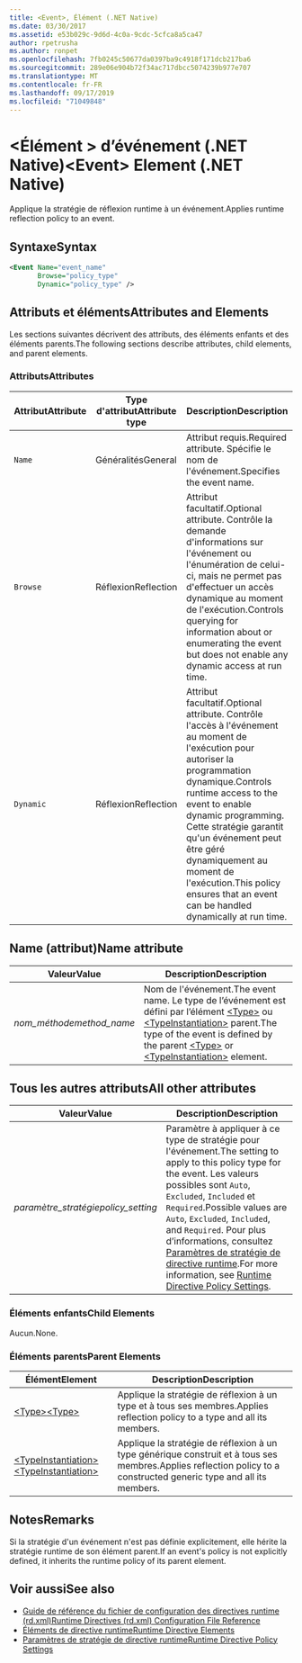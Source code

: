 ```yaml
---
title: <Event>, Élément (.NET Native)
ms.date: 03/30/2017
ms.assetid: e53b029c-9d6d-4c0a-9cdc-5cfca8a5ca47
author: rpetrusha
ms.author: ronpet
ms.openlocfilehash: 7fb0245c50677da0397ba9c4918f171dcb217ba6
ms.sourcegitcommit: 289e06e904b72f34ac717dbcc5074239b977e707
ms.translationtype: MT
ms.contentlocale: fr-FR
ms.lasthandoff: 09/17/2019
ms.locfileid: "71049848"
---
```

# <a name="event-element-net-native"></a><span data-ttu-id="02746-102">\<Élément > d’événement (.NET Native)</span><span class="sxs-lookup"><span data-stu-id="02746-102">\<Event> Element (.NET Native)</span></span>
<span data-ttu-id="02746-103">Applique la stratégie de réflexion runtime à un événement.</span><span class="sxs-lookup"><span data-stu-id="02746-103">Applies runtime reflection policy to an event.</span></span>  
  
## <a name="syntax"></a><span data-ttu-id="02746-104">Syntaxe</span><span class="sxs-lookup"><span data-stu-id="02746-104">Syntax</span></span>  
  
```xml  
<Event Name="event_name"   
       Browse="policy_type"   
       Dynamic="policy_type" />  
```  
  
## <a name="attributes-and-elements"></a><span data-ttu-id="02746-105">Attributs et éléments</span><span class="sxs-lookup"><span data-stu-id="02746-105">Attributes and Elements</span></span>  
 <span data-ttu-id="02746-106">Les sections suivantes décrivent des attributs, des éléments enfants et des éléments parents.</span><span class="sxs-lookup"><span data-stu-id="02746-106">The following sections describe attributes, child elements, and parent elements.</span></span>  
  
### <a name="attributes"></a><span data-ttu-id="02746-107">Attributs</span><span class="sxs-lookup"><span data-stu-id="02746-107">Attributes</span></span>  
  
|<span data-ttu-id="02746-108">Attribut</span><span class="sxs-lookup"><span data-stu-id="02746-108">Attribute</span></span>|<span data-ttu-id="02746-109">Type d'attribut</span><span class="sxs-lookup"><span data-stu-id="02746-109">Attribute type</span></span>|<span data-ttu-id="02746-110">Description</span><span class="sxs-lookup"><span data-stu-id="02746-110">Description</span></span>|  
|---------------|--------------------|-----------------|  
|`Name`|<span data-ttu-id="02746-111">Généralités</span><span class="sxs-lookup"><span data-stu-id="02746-111">General</span></span>|<span data-ttu-id="02746-112">Attribut requis.</span><span class="sxs-lookup"><span data-stu-id="02746-112">Required attribute.</span></span> <span data-ttu-id="02746-113">Spécifie le nom de l'événement.</span><span class="sxs-lookup"><span data-stu-id="02746-113">Specifies the event name.</span></span>|  
|`Browse`|<span data-ttu-id="02746-114">Réflexion</span><span class="sxs-lookup"><span data-stu-id="02746-114">Reflection</span></span>|<span data-ttu-id="02746-115">Attribut facultatif.</span><span class="sxs-lookup"><span data-stu-id="02746-115">Optional attribute.</span></span> <span data-ttu-id="02746-116">Contrôle la demande d'informations sur l'événement ou l'énumération de celui-ci, mais ne permet pas d'effectuer un accès dynamique au moment de l'exécution.</span><span class="sxs-lookup"><span data-stu-id="02746-116">Controls querying for information about or enumerating the event but does not enable any dynamic access at run time.</span></span>|  
|`Dynamic`|<span data-ttu-id="02746-117">Réflexion</span><span class="sxs-lookup"><span data-stu-id="02746-117">Reflection</span></span>|<span data-ttu-id="02746-118">Attribut facultatif.</span><span class="sxs-lookup"><span data-stu-id="02746-118">Optional attribute.</span></span> <span data-ttu-id="02746-119">Contrôle l'accès à l'événement au moment de l'exécution pour autoriser la programmation dynamique.</span><span class="sxs-lookup"><span data-stu-id="02746-119">Controls runtime access to the event to enable dynamic programming.</span></span> <span data-ttu-id="02746-120">Cette stratégie garantit qu'un événement peut être géré dynamiquement au moment de l'exécution.</span><span class="sxs-lookup"><span data-stu-id="02746-120">This policy ensures that an event can be handled dynamically at run time.</span></span>|  
  
## <a name="name-attribute"></a><span data-ttu-id="02746-121">Name (attribut)</span><span class="sxs-lookup"><span data-stu-id="02746-121">Name attribute</span></span>  
  
|<span data-ttu-id="02746-122">Valeur</span><span class="sxs-lookup"><span data-stu-id="02746-122">Value</span></span>|<span data-ttu-id="02746-123">Description</span><span class="sxs-lookup"><span data-stu-id="02746-123">Description</span></span>|  
|-----------|-----------------|  
|<span data-ttu-id="02746-124">*nom_méthode*</span><span class="sxs-lookup"><span data-stu-id="02746-124">*method_name*</span></span>|<span data-ttu-id="02746-125">Nom de l'événement.</span><span class="sxs-lookup"><span data-stu-id="02746-125">The event name.</span></span> <span data-ttu-id="02746-126">Le type de l’événement est défini par l’élément [\<Type>](type-element-net-native.md) ou [\<TypeInstantiation>](typeinstantiation-element-net-native.md) parent.</span><span class="sxs-lookup"><span data-stu-id="02746-126">The type of the event is defined by the parent [\<Type>](type-element-net-native.md) or [\<TypeInstantiation>](typeinstantiation-element-net-native.md) element.</span></span>|  
  
## <a name="all-other-attributes"></a><span data-ttu-id="02746-127">Tous les autres attributs</span><span class="sxs-lookup"><span data-stu-id="02746-127">All other attributes</span></span>  
  
|<span data-ttu-id="02746-128">Valeur</span><span class="sxs-lookup"><span data-stu-id="02746-128">Value</span></span>|<span data-ttu-id="02746-129">Description</span><span class="sxs-lookup"><span data-stu-id="02746-129">Description</span></span>|  
|-----------|-----------------|  
|<span data-ttu-id="02746-130">*paramètre_stratégie*</span><span class="sxs-lookup"><span data-stu-id="02746-130">*policy_setting*</span></span>|<span data-ttu-id="02746-131">Paramètre à appliquer à ce type de stratégie pour l'événement.</span><span class="sxs-lookup"><span data-stu-id="02746-131">The setting to apply to this policy type for the event.</span></span> <span data-ttu-id="02746-132">Les valeurs possibles sont `Auto`, `Excluded`, `Included` et `Required`.</span><span class="sxs-lookup"><span data-stu-id="02746-132">Possible values are `Auto`, `Excluded`, `Included`, and `Required`.</span></span> <span data-ttu-id="02746-133">Pour plus d’informations, consultez [Paramètres de stratégie de directive runtime](runtime-directive-policy-settings.md).</span><span class="sxs-lookup"><span data-stu-id="02746-133">For more information, see [Runtime Directive Policy Settings](runtime-directive-policy-settings.md).</span></span>|  
  
### <a name="child-elements"></a><span data-ttu-id="02746-134">Éléments enfants</span><span class="sxs-lookup"><span data-stu-id="02746-134">Child Elements</span></span>  
 <span data-ttu-id="02746-135">Aucun.</span><span class="sxs-lookup"><span data-stu-id="02746-135">None.</span></span>  
  
### <a name="parent-elements"></a><span data-ttu-id="02746-136">Éléments parents</span><span class="sxs-lookup"><span data-stu-id="02746-136">Parent Elements</span></span>  
  
|<span data-ttu-id="02746-137">Élément</span><span class="sxs-lookup"><span data-stu-id="02746-137">Element</span></span>|<span data-ttu-id="02746-138">Description</span><span class="sxs-lookup"><span data-stu-id="02746-138">Description</span></span>|  
|-------------|-----------------|  
|[<span data-ttu-id="02746-139">\<Type></span><span class="sxs-lookup"><span data-stu-id="02746-139">\<Type></span></span>](type-element-net-native.md)|<span data-ttu-id="02746-140">Applique la stratégie de réflexion à un type et à tous ses membres.</span><span class="sxs-lookup"><span data-stu-id="02746-140">Applies reflection policy to a type and all its members.</span></span>|  
|[<span data-ttu-id="02746-141">\<TypeInstantiation></span><span class="sxs-lookup"><span data-stu-id="02746-141">\<TypeInstantiation></span></span>](typeinstantiation-element-net-native.md)|<span data-ttu-id="02746-142">Applique la stratégie de réflexion à un type générique construit et à tous ses membres.</span><span class="sxs-lookup"><span data-stu-id="02746-142">Applies reflection policy to a constructed generic type and all its members.</span></span>|  
  
## <a name="remarks"></a><span data-ttu-id="02746-143">Notes</span><span class="sxs-lookup"><span data-stu-id="02746-143">Remarks</span></span>  
 <span data-ttu-id="02746-144">Si la stratégie d'un événement n'est pas définie explicitement, elle hérite la stratégie runtime de son élément parent.</span><span class="sxs-lookup"><span data-stu-id="02746-144">If an event's policy is not explicitly defined, it inherits the runtime policy of its parent element.</span></span>  
  
## <a name="see-also"></a><span data-ttu-id="02746-145">Voir aussi</span><span class="sxs-lookup"><span data-stu-id="02746-145">See also</span></span>

- [<span data-ttu-id="02746-146">Guide de référence du fichier de configuration des directives runtime (rd.xml)</span><span class="sxs-lookup"><span data-stu-id="02746-146">Runtime Directives (rd.xml) Configuration File Reference</span></span>](runtime-directives-rd-xml-configuration-file-reference.md)
- [<span data-ttu-id="02746-147">Éléments de directive runtime</span><span class="sxs-lookup"><span data-stu-id="02746-147">Runtime Directive Elements</span></span>](runtime-directive-elements.md)
- [<span data-ttu-id="02746-148">Paramètres de stratégie de directive runtime</span><span class="sxs-lookup"><span data-stu-id="02746-148">Runtime Directive Policy Settings</span></span>](runtime-directive-policy-settings.md)
